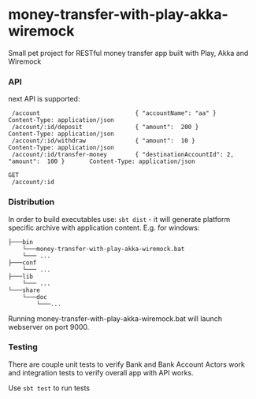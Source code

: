 # money-transfer-with-play-akka-wiremock
Small pet project for RESTful money transfer app built with Play, Akka and Wiremock


### API

next API is supported:
```
 /account                           { "accountName": "aa" }                         	Content-Type: application/json
 /account/:id/deposit               { "amount":  200 }                              	Content-Type: application/json
 /account/:id/withdraw              { "amount":  10 }                               	Content-Type: application/json
 /account/:id/transfer-money        { "destinationAccountId": 2, "amount":  100 }   	Content-Type: application/json

GET
 /account/:id                      
```


### Distribution
In order to build executables use: `sbt dist` - it will generate platform specific archive with application content. 
E.g. for windows:

```
├───bin
	└───money-transfer-with-play-akka-wiremock.bat
	└─── ...
├───conf
	└─── ...
├───lib
	└─── ...
└───share
    └───doc
        └───...
```

Running money-transfer-with-play-akka-wiremock.bat will launch webserver on port 9000.


### Testing
There are couple unit tests to verify Bank and Bank Account Actors work and integration tests to verify overall app with API works.

Use `sbt test` to run tests
